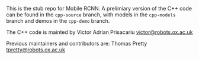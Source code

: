 This is the stub repo for Mobile RCNN. A prelimiary version of the C++ code can be found in the `cpp-source` branch, with models in the `cpp-models` branch and demos in the `cpp-demo` branch.

The C++ code is mainted by 
  Victor Adrian Prisacariu <victor@robots.ox.ac.uk>
  
Previous maintainers and contributors are:
  Thomas Pretty <tpretty@robots.ox.ac.uk>
